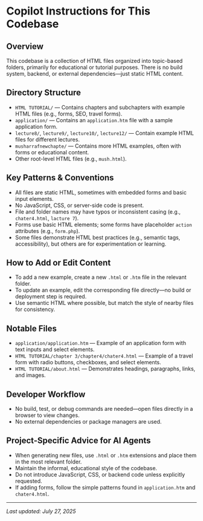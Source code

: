 # Copilot Instructions for This Codebase

## Overview
This codebase is a collection of HTML files organized into topic-based folders, primarily for educational or tutorial purposes. There is no build system, backend, or external dependencies—just static HTML content.

## Directory Structure
- `HTML TUTORIAL/` — Contains chapters and subchapters with example HTML files (e.g., forms, SEO, travel forms).
- `application/` — Contains an `application.htm` file with a sample application form.
- `lecture8/`, `lecture9/`, `lecture10/`, `lecture12/` — Contain example HTML files for different lectures.
- `musharrafnewchapte/` — Contains more HTML examples, often with forms or educational content.
- Other root-level HTML files (e.g., `mush.html`).

## Key Patterns & Conventions
- All files are static HTML, sometimes with embedded forms and basic input elements.
- No JavaScript, CSS, or server-side code is present.
- File and folder names may have typos or inconsistent casing (e.g., `chater4.html`, `lacture 7`).
- Forms use basic HTML elements; some forms have placeholder `action` attributes (e.g., `form.php`).
- Some files demonstrate HTML best practices (e.g., semantic tags, accessibility), but others are for experimentation or learning.

## How to Add or Edit Content
- To add a new example, create a new `.html` or `.htm` file in the relevant folder.
- To update an example, edit the corresponding file directly—no build or deployment step is required.
- Use semantic HTML where possible, but match the style of nearby files for consistency.

## Notable Files
- `application/application.htm` — Example of an application form with text inputs and select elements.
- `HTML TUTORIAL/chapter 3/chapter4/chater4.html` — Example of a travel form with radio buttons, checkboxes, and select elements.
- `HTML TUTORIAL/about.html` — Demonstrates headings, paragraphs, links, and images.

## Developer Workflow
- No build, test, or debug commands are needed—open files directly in a browser to view changes.
- No external dependencies or package managers are used.

## Project-Specific Advice for AI Agents
- When generating new files, use `.html` or `.htm` extensions and place them in the most relevant folder.
- Maintain the informal, educational style of the codebase.
- Do not introduce JavaScript, CSS, or backend code unless explicitly requested.
- If adding forms, follow the simple patterns found in `application.htm` and `chater4.html`.

---
_Last updated: July 27, 2025_
